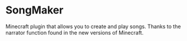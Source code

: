 # SongMaker
Minecraft plugin that allows you to create and play songs. Thanks to the narrator function found in the new versions of Minecraft.
